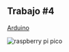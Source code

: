 


## Trabajo #4
[Arduino](https://github.com/Cristian171/Arduino)


![raspberry pi pico](https://github.com/vera-perez-upb/sfi-estudiantes-202310-Cristian171/assets/72422960/240579e4-f81e-494d-a8d8-cc9fdf89d539)

